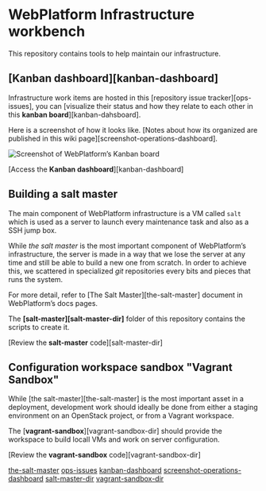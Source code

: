 # WebPlatform Infrastructure workbench

This repository contains tools to help maintain our infrastructure.


## [Kanban dashboard][kanban-dashboard]

Infrastructure work items are hosted in this [repository issue tracker][ops-issues],
you can [visualize their status and how they relate to each other in this **kanban board**][kanban-dahsboard].

Here is a screenshot of how it looks like.
[Notes about how its organized are published in this wiki page][screenshot-operations-dashboard].

![Screenshot of WebPlatform’s Kanban board](https://static.webplatform.org/w/public/6/64/20150114-Operations-dashboard.png)

[Access the **Kanban dashboard**][kanban-dashboard]


## Building a **salt master**

The main component of WebPlatform infrastructure is a VM called `salt` which is used as a server to launch every maintenance task and also as a SSH jump box.

While *the salt master* is the most important component of WebPlatform’s infrastructure,
the server is made in a way that we lose the server at any time and still be able to build a new one from scratch.
In order to achieve this, we scattered in specialized *git* repositories every bits and pieces that runs the system.

For more detail, refer to [The Salt Master][the-salt-master] document in WebPlatform’s docs pages.

The **[salt-master][salt-master-dir]** folder of this repository contains the scripts to create it.

[Review the **salt-master** code][salt-master-dir]


## Configuration workspace sandbox "Vagrant Sandbox"

While [the salt-master][the-salt-master] is the most important asset in a deployment,
development work should ideally be done from either a staging environment on an OpenStack project, or from a Vagrant workspace.

The [**vagrant-sandbox**][vagrant-sandbox-dir] should provide the workspace to build locall VMs and work on server configuration.

[Review the **vagrant-sandbox** code][vagrant-sandbox-dir]


  [the-salt-master](https://docs.webplatform.org/wiki/WPD:Infrastructure/architecture/The_salt_master)
  [ops-issues](https://github.com/webplatform/ops/issues)
  [kanban-dashboard](http://webplatform.github.io/ops/)
  [screenshot-operations-dashboard](https://docs.webplatform.org/wiki/File:20150114-Operations-dashboard.png)
  [salt-master-dir](./salt-master/)
  [vagrant-sandbox-dir](./vagrant-sandbox/)

